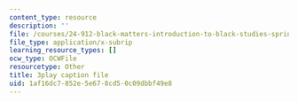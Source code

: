 ```yaml
---
content_type: resource
description: ''
file: /courses/24-912-black-matters-introduction-to-black-studies-spring-2017/1af16dc7852e5e678cd50c09dbbf49e8_apWRSZbJCyM.vtt
file_type: application/x-subrip
learning_resource_types: []
ocw_type: OCWFile
resourcetype: Other
title: 3play caption file
uid: 1af16dc7-852e-5e67-8cd5-0c09dbbf49e8
---
```

